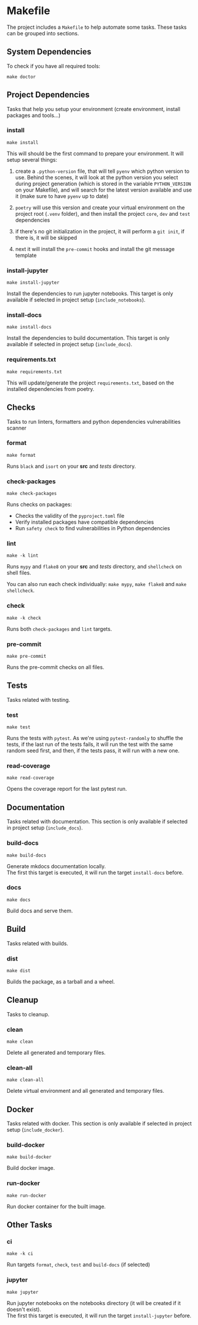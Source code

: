 # Makefile

The project includes a `Makefile` to help automate some tasks. These tasks can be grouped into sections.


## System Dependencies

To check if you have all required tools:

```make
make doctor
```


## Project Dependencies

Tasks that help you setup your environment (create environment, install packages and tools...)

### install

```make
make install
```

This will should be the first command to prepare your environment. It will setup several things:

1. create a `.python-version` file, that will tell `pyenv` which python version to use. Behind the scenes, it will look
at the python version you select during project generation (which is stored in the variable `PYTHON_VERSION` on your
Makefile), and will search for the latest version available and use it (make sure to have `pyenv` up to date)

2. `poetry` will use this version and create your virtual environment on the project root (`.venv` folder), and then
install the project `core`, `dev` and `test` dependencies

3. if there's no git initialization in the project, it will perform a `git init`, if there is, it will be skipped

4. next it will install the `pre-commit` hooks and install the git message template

### install-jupyter

```make
make install-jupyter
```

Install the dependencies to run jupyter notebooks. This target is only available if selected in project setup
(`include_notebooks`).

### install-docs

```make
make install-docs
```

Install the dependencies to build documentation. This target is only available if selected in project setup
(`include_docs`).

### requirements.txt

```make
make requirements.txt
```

This will update/generate the project `requirements.txt`, based on the installed dependencies from poetry.


## Checks

Tasks to run linters, formatters and python dependencies vulnerabilities scanner

### format

```make
make format
```

Runs `black` and `isort` on your **src** and *tests* directory.

### check-packages

```make
make check-packages
```

Runs checks on packages:
- Checks the validity of the `pyproject.toml` file
- Verify installed packages have compatible dependencies
- Run `safety check` to find vulnerabilities in Python dependencies

### lint

```make
make -k lint
```

Runs `mypy` and `flake8` on your **src** and *tests* directory, and `shellcheck` on shell files.

You can also run each check individually: `make mypy`, `make flake8` and `make shellcheck`.

### check

```make
make -k check
```

Runs both `check-packages` and `lint` targets.

### pre-commit

```make
make pre-commit
```

Runs the pre-commit checks on all files.


## Tests

Tasks related with testing.

### test

```make
make test
```

Runs the tests with `pytest`. As we're using `pytest-randomly` to shuffle the tests, if the last run of the tests fails,
it will run the test with the same random seed first, and then, if the tests pass, it will run with a new one.

### read-coverage

```make
make read-coverage
```

Opens the coverage report for the last pytest run.


## Documentation

Tasks related with documentation. This section is only available if selected in project setup (`include_docs`).

### build-docs

```make
make build-docs
```

Generate mkdocs documentation locally.  
The first this target is executed, it will run the target `install-docs` before.

### docs

```make
make docs
```

Build docs and serve them.


## Build

Tasks related with builds.

### dist

```make
make dist
```

Builds the package, as a tarball and a wheel.


## Cleanup

Tasks to cleanup.

### clean

```make
make clean
```

Delete all generated and temporary files.

### clean-all

```make
make clean-all
```

Delete virtual environment and all generated and temporary files.


## Docker

Tasks related with docker. This section is only available if selected in project setup (`include_docker`).

### build-docker

```make
make build-docker
```

Build docker image.

### run-docker

```make
make run-docker
```

Run docker container for the built image.


## Other Tasks

### ci

```make
make -k ci
```

Run targets `format`, `check`, `test` and `build-docs` (if selected)

### jupyter

```make
make jupyter
```

Run jupyter notebooks on the notebooks directory (it will be created if it doesn't exist).  
The first this target is executed, it will run the target `install-jupyter` before.
